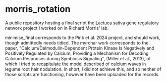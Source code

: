 # morris_rotation
A public repository hosting a final script the Lactuca sativa gene regulatory network project I worked on in Richard Morris' lab.

minimise_final corresponds to the Pink et al. 2024 project, and should work, though admittedly needs tidied. The myrchar work corresponds to the paper, "Calcium/Calmodulin-Dependent Protein Kinase Is Negatively and Positively Regulated by Calcium, Providing a Mechanism for Decoding Calcium Responses during Symbiosis Signaling", (Miller et al., 2013), of which I tried to recapitulate the model described of calcium waves in legume root hair nodulation. In short, I did not achieve this, and so neither of those scripts are functioning, however have been uploaded for the records.
